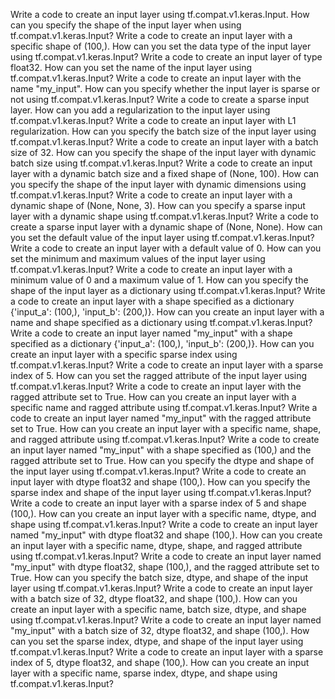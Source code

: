 Write a code to create an input layer using tf.compat.v1.keras.Input.
How can you specify the shape of the input layer when using tf.compat.v1.keras.Input?
Write a code to create an input layer with a specific shape of (100,).
How can you set the data type of the input layer using tf.compat.v1.keras.Input?
Write a code to create an input layer of type float32.
How can you set the name of the input layer using tf.compat.v1.keras.Input?
Write a code to create an input layer with the name "my_input".
How can you specify whether the input layer is sparse or not using tf.compat.v1.keras.Input?
Write a code to create a sparse input layer.
How can you add a regularization to the input layer using tf.compat.v1.keras.Input?
Write a code to create an input layer with L1 regularization.
How can you specify the batch size of the input layer using tf.compat.v1.keras.Input?
Write a code to create an input layer with a batch size of 32.
How can you specify the shape of the input layer with dynamic batch size using tf.compat.v1.keras.Input?
Write a code to create an input layer with a dynamic batch size and a fixed shape of (None, 100).
How can you specify the shape of the input layer with dynamic dimensions using tf.compat.v1.keras.Input?
Write a code to create an input layer with a dynamic shape of (None, None, 3).
How can you specify a sparse input layer with a dynamic shape using tf.compat.v1.keras.Input?
Write a code to create a sparse input layer with a dynamic shape of (None, None).
How can you set the default value of the input layer using tf.compat.v1.keras.Input?
Write a code to create an input layer with a default value of 0.
How can you set the minimum and maximum values of the input layer using tf.compat.v1.keras.Input?
Write a code to create an input layer with a minimum value of 0 and a maximum value of 1.
How can you specify the shape of the input layer as a dictionary using tf.compat.v1.keras.Input?
Write a code to create an input layer with a shape specified as a dictionary {'input_a': (100,), 'input_b': (200,)}.
How can you create an input layer with a name and shape specified as a dictionary using tf.compat.v1.keras.Input?
Write a code to create an input layer named "my_input" with a shape specified as a dictionary {'input_a': (100,), 'input_b': (200,)}.
How can you create an input layer with a specific sparse index using tf.compat.v1.keras.Input?
Write a code to create an input layer with a sparse index of 5.
How can you set the ragged attribute of the input layer using tf.compat.v1.keras.Input?
Write a code to create an input layer with the ragged attribute set to True.
How can you create an input layer with a specific name and ragged attribute using tf.compat.v1.keras.Input?
Write a code to create an input layer named "my_input" with the ragged attribute set to True.
How can you create an input layer with a specific name, shape, and ragged attribute using tf.compat.v1.keras.Input?
Write a code to create an input layer named "my_input" with a shape specified as (100,) and the ragged attribute set to True.
How can you specify the dtype and shape of the input layer using tf.compat.v1.keras.Input?
Write a code to create an input layer with dtype float32 and shape (100,).
How can you specify the sparse index and shape of the input layer using tf.compat.v1.keras.Input?
Write a code to create an input layer with a sparse index of 5 and shape (100,).
How can you create an input layer with a specific name, dtype, and shape using tf.compat.v1.keras.Input?
Write a code to create an input layer named "my_input" with dtype float32 and shape (100,).
How can you create an input layer with a specific name, dtype, shape, and ragged attribute using tf.compat.v1.keras.Input?
Write a code to create an input layer named "my_input" with dtype float32, shape (100,), and the ragged attribute set to True.
How can you specify the batch size, dtype, and shape of the input layer using tf.compat.v1.keras.Input?
Write a code to create an input layer with a batch size of 32, dtype float32, and shape (100,).
How can you create an input layer with a specific name, batch size, dtype, and shape using tf.compat.v1.keras.Input?
Write a code to create an input layer named "my_input" with a batch size of 32, dtype float32, and shape (100,).
How can you set the sparse index, dtype, and shape of the input layer using tf.compat.v1.keras.Input?
Write a code to create an input layer with a sparse index of 5, dtype float32, and shape (100,).
How can you create an input layer with a specific name, sparse index, dtype, and shape using tf.compat.v1.keras.Input?